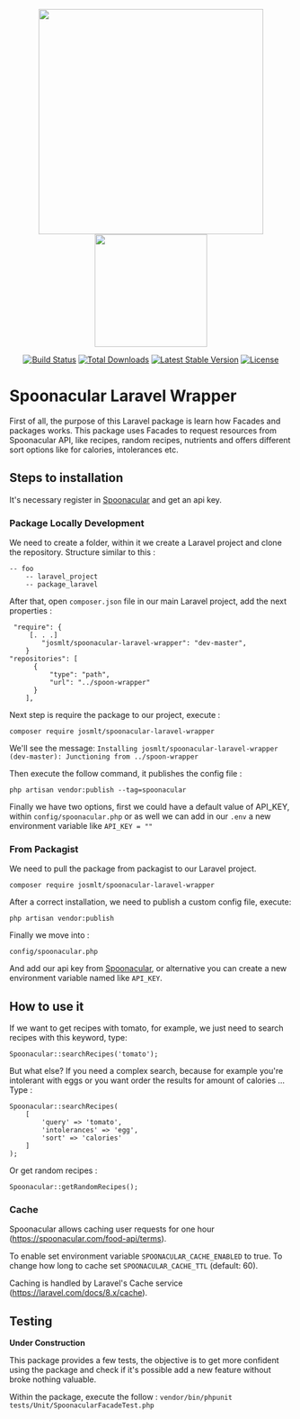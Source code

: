<p align="center">
    <a href="https://laravel.com" target="_blank">
        <img src="https://raw.githubusercontent.com/laravel/art/master/logo-lockup/5%20SVG/2%20CMYK/1%20Full%20Color/laravel-logolockup-cmyk-red.svg" width="400">
    </a>
    <a href="https://spoonacular.com/food-api" target="_blank">
        <img src="https://spoonacular.com/images/spoonacular-logo-b.svg" width="200">
     </a>
</p>

<p align="center">
<a href="https://travis-ci.org/laravel/framework"><img src="https://travis-ci.org/laravel/framework.svg" alt="Build Status"></a>
<a href="https://packagist.org/packages/laravel/framework"><img src="https://img.shields.io/packagist/dt/laravel/framework" alt="Total Downloads"></a>
<a href="https://packagist.org/packages/laravel/framework"><img src="https://img.shields.io/packagist/v/laravel/framework" alt="Latest Stable Version"></a>
<a href="https://packagist.org/packages/laravel/framework"><img src="https://img.shields.io/packagist/l/laravel/framework" alt="License"></a>
</p>

# Spoonacular Laravel Wrapper
First of all, the purpose of this Laravel package is learn how Facades and packages works. 
This package uses Facades to request resources from Spoonacular API, like recipes, random recipes, nutrients and offers different sort options like for calories, intolerances etc.

## Steps to installation
It's necessary register in [Spoonacular](https://spoonacular.com/) and get an api key.

### Package Locally Development

We need to create a folder, within it we create a Laravel project and clone the repository. Structure similar to this : 

```
-- foo
    -- laravel_project
    -- package_laravel
```
After that, open `composer.json` file in our main Laravel project, add the next properties : 

```
 "require": {
     [. . .]
        "josmlt/spoonacular-laravel-wrapper": "dev-master",
    }
"repositories": [
      {
          "type": "path",
          "url": "../spoon-wrapper"
      }
    ],
```

Next step is require the package to our project, execute : 

```
composer require josmlt/spoonacular-laravel-wrapper
```

We'll see the message: `Installing josmlt/spoonacular-laravel-wrapper (dev-master): Junctioning from ../spoon-wrapper`

Then execute the follow command, it publishes the config file :

```
php artisan vendor:publish --tag=spoonacular
```

Finally we have two options, first we could have a default value of API_KEY, within `config/spoonacular.php` or as well we can add in our `.env` a new environment variable like `API_KEY = ""`
    
### From Packagist
We need to pull the package from packagist to our Laravel project.

```
composer require josmlt/spoonacular-laravel-wrapper
```

After a correct installation, we need to publish a custom config file, execute:
```
php artisan vendor:publish
```

Finally we move into :
```
config/spoonacular.php
```

And add our api key from [Spoonacular](https://spoonacular.com/), or alternative you can create a new environment variable named like `API_KEY`.

## How to use it
If we want to get recipes with tomato, for example, we just need to search recipes with this keyword, type:

```
Spoonacular::searchRecipes('tomato');
```

But what else? If you need a complex search, because for example you're intolerant with eggs or you want order the results for amount of calories ... Type :
```
Spoonacular::searchRecipes(
    [
        'query' => 'tomato',
        'intolerances' => 'egg',
        'sort' => 'calories'
    ]
);
```

Or get random recipes :
```
Spoonacular::getRandomRecipes();
```

### Cache

Spoonacular allows caching user requests for one hour (https://spoonacular.com/food-api/terms).

To enable set environment variable `SPOONACULAR_CACHE_ENABLED` to true. To change how long to cache set `SPOONACULAR_CACHE_TTL` (default: 60).

Caching is handled by Laravel's Cache service (https://laravel.com/docs/8.x/cache).

## Testing

**Under Construction**

This package provides a few tests, the objective is to get more confident using the package and check if it's possible add a new feature without broke nothing valuable.

Within the package, execute the follow : 
`vendor/bin/phpunit tests/Unit/SpoonacularFacadeTest.php`
